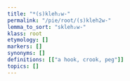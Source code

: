 ```yaml
---
title: "*(s)kleh₂w-"
permalink: "/pie/root/(s)kleh2w-"
lemma_to_sort: "skleh₂w-"
klass: root
etymology: []
markers: []
synonyms: []
definitions: [["a hook, crook, peg"]]
topics: []
---
```

